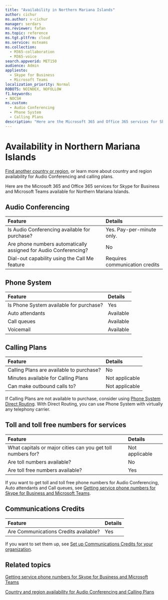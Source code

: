 ```yaml
---
title: "Availability in Northern Mariana Islands"
author: cichur
ms.author: v-cichur
manager: serdars
ms.reviewer: fafan
ms.topic: reference
ms.tgt.pltfrm: cloud
ms.service: msteams
ms.collection: 
  - M365-collaboration
  - M365-voice
search.appverid: MET150
audience: Admin
appliesto: 
  - Skype for Business
  - Microsoft Teams
localization_priority: Normal
ROBOTS: NOINDEX, NOFOLLOW
f1.keywords:
- NOCSH
ms.custom: 
  - Audio Conferencing
  - Phone System
  - Calling Plans
description: "Here are the Microsoft 365 and Office 365 services for Skype for Business and Microsoft Teams available for Northern Mariana Islands."
---
```


# Availability in Northern Mariana Islands

[Find another country or region](country-and-region-availability-for-audio-conferencing-and-calling-plans.md), or learn more about country and region availability for Audio Conferencing and calling plans.

Here are the Microsoft 365 and Office 365 services for Skype for Business and Microsoft Teams available for Northern Mariana Islands.
  
## Audio Conferencing

|**Feature**|**Details**|
|:-----|:-----|
|Is Audio Conferencing available for purchase?  <br/> |Yes. Pay-per-minute only. <br/> |
|Are phone numbers automatically assigned for Audio Conferencing?  <br/> | No |
|Dial-out capability using the Call Me feature  <br/> | Requires communication credits <br/> |
   
## Phone System

|**Feature**|**Details**|
|:-----|:-----|
|Is Phone System available for purchase?  <br/> |Yes  <br/> |
|Auto attendants <br/> |Available  <br/> |
|Call queues  <br/> |Available  <br/> |
|Voicemail  <br/> |Available  <br/> |
   
## Calling Plans

|**Feature**|**Details**|
|:-----|:-----|
|Calling Plans are available to purchase?  <br/> |No  <br/> |
|Minutes available for Calling Plans  <br/> |Not applicable  <br/> |
|Can make outbound calls to?  <br/> |Not applicable  <br/> |

If Calling Plans are not available to purchase, consider using [Phone System Direct Routing](../direct-routing-landing-page.md). With Direct Routing, you can use Phone System with virtually any telephony carrier.
   
## Toll and toll free numbers for services

|**Feature**|**Details**|
|:-----|:-----|
|What capitals or major cities can you get toll numbers for?   | Not applicable <br/> |
|Are toll numbers available?  <br/> |No <br/> |
|Are toll free numbers available?  <br/> |Yes <br/> |
   
 If you want to get toll and toll free phone numbers for Audio Conferencing, Auto attendants and Call queues, see [Getting service phone numbers for Skype for Business and Microsoft Teams](../getting-service-phone-numbers.md).
  
## Communications Credits

|**Feature**|**Details**|
|:-----|:-----|
|Are Communications Credits available?  <br/> |Yes  <br/> |
   
If you want to set them up, see [Set up Communications Credits for your organization](../set-up-communications-credits-for-your-organization.md).
  
## Related topics

[Getting service phone numbers for Skype for Business and Microsoft Teams](../getting-service-phone-numbers.md)

[Country and region availability for Audio Conferencing and Calling Plans](country-and-region-availability-for-audio-conferencing-and-calling-plans.md)